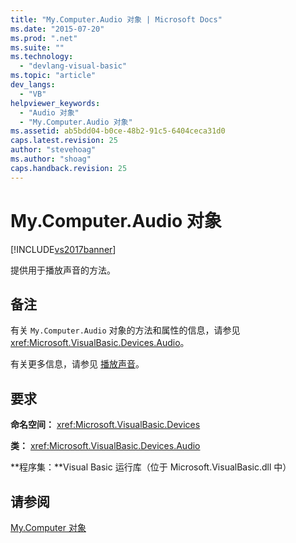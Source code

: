 ```yaml
---
title: "My.Computer.Audio 对象 | Microsoft Docs"
ms.date: "2015-07-20"
ms.prod: ".net"
ms.suite: ""
ms.technology: 
  - "devlang-visual-basic"
ms.topic: "article"
dev_langs: 
  - "VB"
helpviewer_keywords: 
  - "Audio 对象"
  - "My.Computer.Audio 对象"
ms.assetid: ab5bdd04-b0ce-48b2-91c5-6404ceca31d0
caps.latest.revision: 25
author: "stevehoag"
ms.author: "shoag"
caps.handback.revision: 25
---
```

# My.Computer.Audio 对象
[!INCLUDE[vs2017banner](../../../visual-basic/includes/vs2017banner.md)]

提供用于播放声音的方法。  
  
## 备注  
 有关 `My.Computer.Audio` 对象的方法和属性的信息，请参见 <xref:Microsoft.VisualBasic.Devices.Audio>。  
  
 有关更多信息，请参见 [播放声音](../../../visual-basic/developing-apps/programming/computer-resources/playing-sounds.md)。  
  
## 要求  
 **命名空间：** <xref:Microsoft.VisualBasic.Devices>  
  
 **类：** <xref:Microsoft.VisualBasic.Devices.Audio>  
  
 **程序集：**Visual Basic 运行库（位于 Microsoft.VisualBasic.dll 中）  
  
## 请参阅  
 [My.Computer 对象](../../../visual-basic/language-reference/objects/my-computer-object.md)